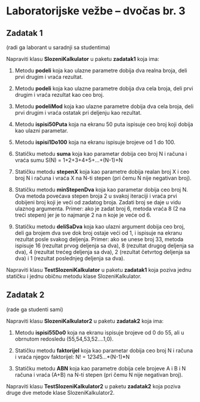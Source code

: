 # Laboratorijske vežbe – dvočas br. 3

## Zadatak 1
(radi ga laborant u saradnji sa studentima)

Napraviti klasu **SlozeniKalkulator** u paketu **zadatak1** koja ima:

1. Metodu **podeli** koja kao ulazne parametre dobija dva realna broja, deli prvi drugim i vraća rezultat.

2. Metodu **podeli** koja kao ulazne parametre dobija dva cela broja, deli prvi drugim i vraća rezultat kao ceo broj. 

3. Metodu **podeliMod** koja kao ulazne parametre dobija dva cela broja, deli prvi drugim i vraća ostatak pri deljenju kao rezultat.

4. Metodu **ispisi50Puta** koja na ekranu 50 puta ispisuje ceo broj koji dobija kao ulazni parametar. 

5. Metodu **ispisi1Do100** koja na ekranu ispisuje brojeve od 1 do 100. 

6. Statičku metodu **suma** koja kao parametar dobija ceo broj N i računa i vraća sumu S(N) = 1+2+3+4+5+...+(N-1)+N 

7. Statičku metodu **stepenX** koja kao parametre dobija realan broj X i ceo broj N i računa i vraća X na N-ti stepen (pri čemu N nije negativan broj).

8. Statičku metodu **minStepenDva** koja kao parametar dobija ceo broj N. Ova metoda povećava stepen broja 2 u svakoj iteraciji i vraća prvi dobijeni broj koji je veći od zadatog broja. Zadati broj se daje u vidu ulaznog argumenta.
Primer: ako je zadat broj 6, metoda vraća 8 (2 na treći stepen) jer je to najmanje 2 na n koje je veće od 6.

9. Statičku metodu **deliSaDva** koja kao ulazni argument dobija ceo broj, deli ga brojem dva sve dok broj ostaje veći od 1, i ispisuje na ekranu rezultat posle svakog deljenja. Primer: ako se unese broj 33, metoda ispisuje 16 (rezultat prvog deljenja sa dva), 8 (rezultat drugog deljenja sa dva), 4 (rezultat trećeg deljenja sa dva), 2 (rezultat četvrtog deljenja sa dva) i 1 (rezultat poslednjeg deljenja sa dva).

Napraviti klasu **TestSlozeniKalkulator** u paketu **zadatak1** koja poziva jednu statičku i jednu običnu metodu klase SlozeniKalkulator.


## Zadatak 2
(rade ga studenti sami)

Napraviti klasu **SlozeniKalkulator2** u paketu **zadatak2** koja ima:

1. Metodu **ispisi55Do0** koja na ekranu ispisuje brojeve od 0 do 55, ali u obrnutom redosledu (55,54,53,52....1,0).

2. Statičku metodu **faktorijel** koja kao parametar dobija ceo broj N i računa i vraća njegov faktorijel:  N! = 1*2*3*4*5...*(N-1)*N

3. Statičku metodu **ABN** koja kao parametre dobija cele brojeve A i B i N računa i vraća (A+B) na N-ti stepen (pri čemu N nije negativan broj).

Napraviti klasu **TestSlozeniKalkulator2** u paketu **zadatak2** koja poziva druge dve metode klase SlozeniKalkulator2.